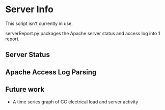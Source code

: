 # Server Info

This script isn't currently in use.

serverReport.py packages the Apache server status and access log into 1 report.

## Server Status

## Apache Access Log Parsing


## Future work

* A time series graph of CC electrical load and server activity